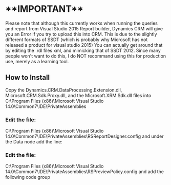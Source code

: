 
<!DOCTYPE html>
<html lang="en">
  <head>
  </head>
  <body>
<h1>**IMPORTANT**</h1>
<p>
Please note that although this currently works when running the queries and report from Visual Studio 2015 Report builder, 
Dynamics CRM will give you an Error if you try to upload this into CRM.  This is due to the slightly different formats of SSDT
(which is probably why Microsoft has not released a product for visual studio 2015)
You can actually get around that by editing the .rdl files xml, and mimicking that of SSDT 2012.
Since many people won't want to do this, I do NOT recommand using this for production use, merely as a learning tool.
</p>

<h2>How to Install</h2>
<p>
Copy the Dynamics.CRM.DataProcessing.Extension.dll, Microsoft.CRM.Sdk.Proxy.dll, and the Microsoft.XRM.Sdk.dll
files into 
C:\Program Files (x86)\Microsoft Visual Studio 14.0\Common7\IDE\PrivateAssemblies
</p>


<h3>Edit the file:</h3>
<p>
C:\Program Files (x86)\Microsoft Visual Studio 14.0\Common7\IDE\PrivateAssemblies\RSReportDesigner.config
and under the Data node add the line:
<Extension Name="Dynamics 365 Data Extension" Type="Dynamics.CRM.DataProcessing.Extension.Dynamics_CRM_Connection,Dynamics.CRM.DataProcessing.Extension"/>
<p>


<h3>Edit the file:</h3>
<p>
C:\Program Files (x86)\Microsoft Visual Studio 14.0\Common7\IDE\PrivateAssemblies\RSPreviewPolicy.config
and add the following code group
 <CodeGroup
    class="UnionCodeGroup"
    version="1"
    PermissionSetName="FullTrust"
    Name="Dynamics365DataExtensionCodeGroup"
    Description="Code group for custom data processing extension">	
    <IMembershipCondition
    class="UrlMembershipCondition"
        version="1"
        Url="C:\Program Files (x86)\Microsoft Visual Studio 14.0\Common7\IDE\PrivateAssemblies\Dynamics.CRM.DataProcessing.Extension.dll" />
    </CodeGroup>
</p>

</body>
</html>